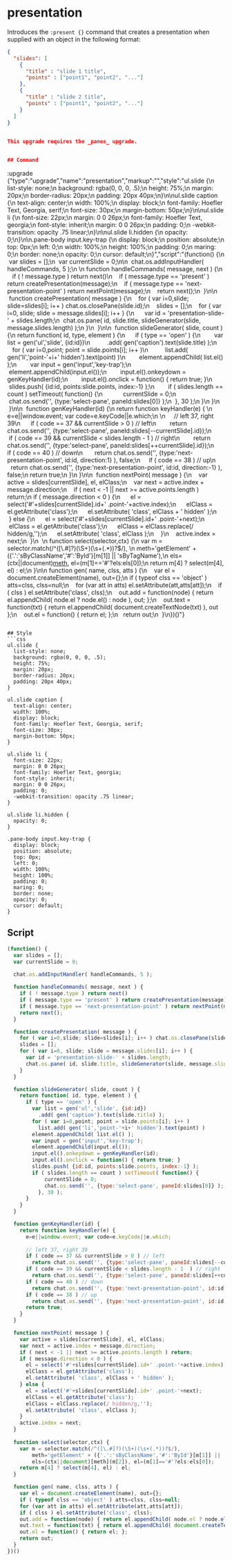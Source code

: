 # presentation
Introduces the `:present {}` command that creates a presentation when
supplied with an object in the following format:
```json
{
  "slides": [
    {
      "title" : "slide 1 title",
      "points" : ["point1", "point2", "..."]
    },
    {
      "title" : "slide 2 title",
      "points" : ["point1", "point2", "..."]
    }
  ]
}
   

This upgrade requires the _panes_ upgrade.


## Command
```
:upgrade {"type":"upgrade","name":"presentation","markup":"","style":"ul.slide {\n  list-style: none;\n  background: rgba(0, 0, 0, .5);\n  height: 75%;\n  margin: 20px;\n  border-radius: 20px;\n  padding: 20px 40px;\n}\n\nul.slide caption {\n  text-align: center;\n  width: 100%;\n  display: block;\n  font-family: Hoefler Text, Georgia, serif;\n  font-size: 30px;\n  margin-bottom: 50px;\n}\n\nul.slide li {\n  font-size: 22px;\n  margin: 0 0 26px;\n  font-family: Hoefler Text, georgia;\n  font-style: inherit;\n  margin: 0 0 26px;\n  padding: 0;\n  -webkit-transition: opacity .75 linear;\n}\n\nul.slide li.hidden {\n  opacity: 0;\n}\n\n.pane-body input.key-trap {\n  display: block;\n  position: absolute;\n  top: 0px;\n  left: 0;\n  width: 100%;\n  height: 100%;\n  padding: 0;\n  maring: 0;\n  border: none;\n  opacity: 0;\n  cursor: default;\n}","script":"(function() {\n  var slides = [];\n  var currentSlide = 0;\n\n  chat.os.addInputHandler( handleCommands, 5 );\n  \n  function handleCommands( message, next ) {\n    if ( ! message.type ) return next()\n    if ( message.type == 'present' ) return createPresentation(message);\n    if ( message.type == 'next-presentation-point' ) return nextPoint(message);\n    return next();\n  }\n\n  function createPresentation( message ) {\n    for ( var i=0,slide; slide=slides[i]; i++ ) chat.os.closePane(slide.id);\n    slides = [];\n    for ( var i=0, slide; slide = message.slides[i]; i++ ) {\n      var id = 'presentation-slide-' + slides.length;\n      chat.os.pane( id, slide.title, slideGenerator(slide, message.slides.length) );\n    }\n  }\n\n  function slideGenerator( slide, count ) {\n    return function( id, type, element ) {\n      if ( type == 'open' ) {\n        var list = gen('ul','slide', {id:id})\n          .add( gen('caption').text(slide.title) );\n        for ( var i=0,point; point = slide.points[i]; i++ )\n          list.add( gen('li','point-'+i+' hidden').text(point) )\n        element.appendChild( list.el() );\n        var input = gen('input','key-trap');\n        element.appendChild(input.el());\n        input.el().onkeydown = genKeyHandler(id);\n        input.el().onclick = function() { return true; }\n        slides.push( {id:id, points:slide.points, index:-1} );\n        if ( slides.length == count ) setTimeout( function() {\n            currentSlide = 0;\n            chat.os.send('', {type:'select-pane', paneId:slides[0]} );\n          }, 30 );\n      }\n    }\n  }\n\n  function genKeyHandler(id) {\n    return function keyHandler(e) { \n      e=e||window.event; var code=e.keyCode||e.which;\n    \n      // left 37, right 39\n      if ( code == 37 && currentSlide > 0 ) // left\n        return chat.os.send('', {type:'select-pane', paneId:slides[--currentSlide].id});\n      if ( code == 39 && currentSlide < slides.length - 1  ) // right\n        return chat.os.send('', {type:'select-pane', paneId:slides[++currentSlide].id});\n      if ( code == 40 ) // down\n        return chat.os.send('', {type:'next-presentation-point', id:id, direction:1} ), false;\n      if ( code == 38 ) // up\n        return chat.os.send('', {type:'next-presentation-point', id:id, direction:-1} ), false;\n      return true;\n    }\n  }\n\n  function nextPoint( message ) {\n    var active = slides[currentSlide], el, elClass;\n    var next = active.index + message.direction;\n    if ( next < -1 || next >= active.points.length ) return;\n    if ( message.direction < 0 ) {\n      el = select('#'+slides[currentSlide].id+' .point-'+active.index);\n      elClass = el.getAttribute('class');\n      el.setAttribute( 'class', elClass + ' hidden' );\n    } else {\n      el = select('#'+slides[currentSlide].id+' .point-'+next);\n      elClass = el.getAttribute('class');\n      elClass = elClass.replace(/ hidden/g,'');\n      el.setAttribute( 'class', elClass );\n    }\n    active.index = next;\n  }\n  \n  function select(selector,ctx) {\n    var m = selector.match(/^([\\.#]?)(\\S+)(\\s+(.*))?$/), \n        meth='getElement' + ({'.':'sByClassName','#':'ById'}[m[1]] || 'sByTagName'),\n        els=(ctx||document)[meth](m[2]), el=(m[1]=='#'?els:els[0]);\n    return m[4] ? select(m[4], el) : el;\n  }\n\n  function gen( name, clss, atts ) {\n    var el = document.createElement(name), out={};\n    if ( typeof clss == 'object' ) atts=clss, clss=null;\n    for (var att in atts) el.setAttribute(att,atts[att]);\n    if ( clss ) el.setAttribute('class', clss);\n    out.add = function(node) { return el.appendChild( node.el ? node.el() : node ), out; };\n    out.text = function(txt) { return el.appendChild( document.createTextNode(txt) ), out };\n    out.el = function() { return el; };\n    return out;\n  }\n})()"}
```

## Style
```css
ul.slide {
  list-style: none;
  background: rgba(0, 0, 0, .5);
  height: 75%;
  margin: 20px;
  border-radius: 20px;
  padding: 20px 40px;
}

ul.slide caption {
  text-align: center;
  width: 100%;
  display: block;
  font-family: Hoefler Text, Georgia, serif;
  font-size: 30px;
  margin-bottom: 50px;
}

ul.slide li {
  font-size: 22px;
  margin: 0 0 26px;
  font-family: Hoefler Text, georgia;
  font-style: inherit;
  margin: 0 0 26px;
  padding: 0;
  -webkit-transition: opacity .75 linear;
}

ul.slide li.hidden {
  opacity: 0;
}

.pane-body input.key-trap {
  display: block;
  position: absolute;
  top: 0px;
  left: 0;
  width: 100%;
  height: 100%;
  padding: 0;
  maring: 0;
  border: none;
  opacity: 0;
  cursor: default;
}
```

## Script
```javascript
(function() {
  var slides = [];
  var currentSlide = 0;

  chat.os.addInputHandler( handleCommands, 5 );
  
  function handleCommands( message, next ) {
    if ( ! message.type ) return next()
    if ( message.type == 'present' ) return createPresentation(message);
    if ( message.type == 'next-presentation-point' ) return nextPoint(message);
    return next();
  }

  function createPresentation( message ) {
    for ( var i=0,slide; slide=slides[i]; i++ ) chat.os.closePane(slide.id);
    slides = [];
    for ( var i=0, slide; slide = message.slides[i]; i++ ) {
      var id = 'presentation-slide-' + slides.length;
      chat.os.pane( id, slide.title, slideGenerator(slide, message.slides.length) );
    }
  }

  function slideGenerator( slide, count ) {
    return function( id, type, element ) {
      if ( type == 'open' ) {
        var list = gen('ul','slide', {id:id})
          .add( gen('caption').text(slide.title) );
        for ( var i=0,point; point = slide.points[i]; i++ )
          list.add( gen('li','point-'+i+' hidden').text(point) )
        element.appendChild( list.el() );
        var input = gen('input','key-trap');
        element.appendChild(input.el());
        input.el().onkeydown = genKeyHandler(id);
        input.el().onclick = function() { return true; }
        slides.push( {id:id, points:slide.points, index:-1} );
        if ( slides.length == count ) setTimeout( function() {
            currentSlide = 0;
            chat.os.send('', {type:'select-pane', paneId:slides[0]} );
          }, 30 );
      }
    }
  }

  function genKeyHandler(id) {
    return function keyHandler(e) { 
      e=e||window.event; var code=e.keyCode||e.which;
    
      // left 37, right 39
      if ( code == 37 && currentSlide > 0 ) // left
        return chat.os.send('', {type:'select-pane', paneId:slides[--currentSlide].id});
      if ( code == 39 && currentSlide < slides.length - 1  ) // right
        return chat.os.send('', {type:'select-pane', paneId:slides[++currentSlide].id});
      if ( code == 40 ) // down
        return chat.os.send('', {type:'next-presentation-point', id:id, direction:1} ), false;
      if ( code == 38 ) // up
        return chat.os.send('', {type:'next-presentation-point', id:id, direction:-1} ), false;
      return true;
    }
  }

  function nextPoint( message ) {
    var active = slides[currentSlide], el, elClass;
    var next = active.index + message.direction;
    if ( next < -1 || next >= active.points.length ) return;
    if ( message.direction < 0 ) {
      el = select('#'+slides[currentSlide].id+' .point-'+active.index);
      elClass = el.getAttribute('class');
      el.setAttribute( 'class', elClass + ' hidden' );
    } else {
      el = select('#'+slides[currentSlide].id+' .point-'+next);
      elClass = el.getAttribute('class');
      elClass = elClass.replace(/ hidden/g,'');
      el.setAttribute( 'class', elClass );
    }
    active.index = next;
  }
  
  function select(selector,ctx) {
    var m = selector.match(/^([\.#]?)(\S+)(\s+(.*))?$/), 
        meth='getElement' + ({'.':'sByClassName','#':'ById'}[m[1]] || 'sByTagName'),
        els=(ctx||document)[meth](m[2]), el=(m[1]=='#'?els:els[0]);
    return m[4] ? select(m[4], el) : el;
  }

  function gen( name, clss, atts ) {
    var el = document.createElement(name), out={};
    if ( typeof clss == 'object' ) atts=clss, clss=null;
    for (var att in atts) el.setAttribute(att,atts[att]);
    if ( clss ) el.setAttribute('class', clss);
    out.add = function(node) { return el.appendChild( node.el ? node.el() : node ), out; };
    out.text = function(txt) { return el.appendChild( document.createTextNode(txt) ), out };
    out.el = function() { return el; };
    return out;
  }
})()
```